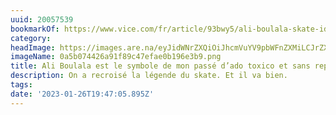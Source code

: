```yaml
---
uuid: 20057539
bookmarkOf: https://www.vice.com/fr/article/93bwy5/ali-boulala-skate-idole
category: 
headImage: https://images.are.na/eyJidWNrZXQiOiJhcmVuYV9pbWFnZXMiLCJrZXkiOiIyMDA1NzUzOS9vcmlnaW5hbF8wYTViMDc0NDI2YTkxZjg5YzQ3ZWZhZTBiMTk2ZTNiOS5wbmciLCJlZGl0cyI6eyJyZXNpemUiOnsid2lkdGgiOjEyMDAsImhlaWdodCI6MTIwMCwiZml0IjoiaW5zaWRlIiwid2l0aG91dEVubGFyZ2VtZW50Ijp0cnVlfSwid2VicCI6eyJxdWFsaXR5Ijo5MH0sImpwZWciOnsicXVhbGl0eSI6OTB9LCJyb3RhdGUiOm51bGx9fQ==?bc=0
imageName: 0a5b074426a91f89c47efae0b196e3b9.png
title: Ali Boulala est le symbole de mon passé d’ado toxico et sans repères
description: On a recroisé la légende du skate. Et il va bien.
tags: 
date: '2023-01-26T19:47:05.895Z'
---
```

